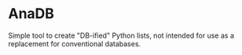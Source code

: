 # AnaDB
Simple tool to create "DB-ified" Python lists, not intended for use as a replacement for conventional databases.

